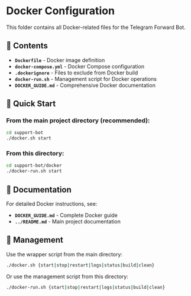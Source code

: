 # Docker Configuration

This folder contains all Docker-related files for the Telegram Forward Bot.

## 📁 Contents

- **`Dockerfile`** - Docker image definition
- **`docker-compose.yml`** - Docker Compose configuration
- **`.dockerignore`** - Files to exclude from Docker build
- **`docker-run.sh`** - Management script for Docker operations
- **`DOCKER_GUIDE.md`** - Comprehensive Docker documentation

## 🚀 Quick Start

### From the main project directory (recommended):
```bash
cd support-bot
./docker.sh start
```

### From this directory:
```bash
cd support-bot/docker
./docker-run.sh start
```

## 📖 Documentation

For detailed Docker instructions, see:
- **`DOCKER_GUIDE.md`** - Complete Docker guide
- **`../README.md`** - Main project documentation

## 🔧 Management

Use the wrapper script from the main directory:
```bash
./docker.sh {start|stop|restart|logs|status|build|clean}
```

Or use the management script from this directory:
```bash
./docker-run.sh {start|stop|restart|logs|status|build|clean}
``` 